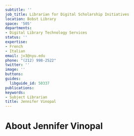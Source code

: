 ```yaml
---
subtitle: ''
job_title: Librarian for Digital Scholarship Initiatives
location: Bobst Library
space: '505'
departments:
- Digital Library Technology Services
status: ''
expertise:
- French
- Italian
email: jv3@nyu.edu
phone: "(212) 998-2522"
twitter: ''
image: ''
buttons: 
guides:
  libguide_id: 50337
publications: 
keywords:
- Subject Librarian
title: Jennifer Vinopal
---
```


# About Jennifer Vinopal